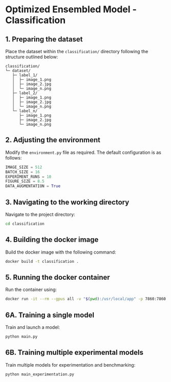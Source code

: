 # Optimized Ensembled Model - Classification


## 1. Preparing the dataset

Place the dataset within the `classification/` directory following the structure outlined below:

```text
classification/
└─ dataset/
   ├─ label_1/
   │  ├─ image_1.png
   │  ├─ image_2.jpg
   │  └─ image_n.png
   ├─ label_2/
   │  ├─ image_1.png
   │  ├─ image_2.jpg
   │  └─ image_n.png
   └─ label_n/
      ├─ image_1.png
      ├─ image_2.jpg
      └─ image_n.png
```


## 2. Adjusting the environment

Modify the `environment.py` file as required. The default configuration is as follows:

```python
IMAGE_SIZE = 512
BATCH_SIZE = 16
EXPERIMENT_RUNS = 10
FIGURE_SIZE = 8.5
DATA_AUGMENTATION = True
```


## 3. Navigating to the working directory

Navigate to the project directory:

```bash
cd classification
```


## 4. Building the docker image

Build the docker image with the following command:

```bash
docker build -t classification .
```


## 5. Running the docker container

Run the container using:

```bash
docker run -it --rm --gpus all -v "$(pwd):/usr/local/app" -p 7860:7860 classification
```


## 6A. Training a single model

Train and launch a model:

```bash
python main.py
```


## 6B. Training multiple experimental models

Train multiple models for experimentation and benchmarking:

```bash
python main_experimentation.py
```

